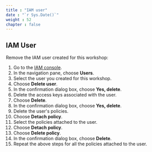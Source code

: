 ```yaml
---
title : "IAM user"
date : "`r Sys.Date()`"
weight : 52
chapter : false
--- 
```


## IAM User
Remove the IAM user created for this workshop:
1. Go to the [IAM console](https://console.aws.amazon.com/iam/home).
2. In the navigation pane, choose **Users**.
3. Select the user you created for this workshop.
4. Choose **Delete user**.
5. In the confirmation dialog box, choose **Yes, delete**.
6. Delete the access keys associated with the user.
7. Choose **Delete**.
8. In the confirmation dialog box, choose **Yes, delete**.
9. Delete the user's policies.
10. Choose **Detach policy**.
11. Select the policies attached to the user.
12. Choose **Detach policy**.
13. Choose **Delete policy**.
14. In the confirmation dialog box, choose **Delete**.
15. Repeat the above steps for all the policies attached to the user.
